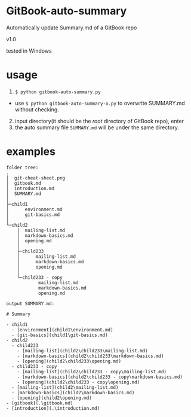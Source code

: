 # GitBook-auto-summary

Automatically update Summary.md of a GitBook repo

v1.0 

tested in Windows

# usage

1. `$ python gitbook-auto-summary.py`
  - use `$ python gitbook-auto-summary-o.py` to overwrite SUMMARY.md without checking.
2. input directory(it should be the *root* directory of GitBook repo), enter
3. the auto summary file `SUMMARY.md` will be under the same directory.

# examples

```
folder tree:
.
│  git-cheat-sheet.png
│  gitbook.md
│  introduction.md
│  SUMMARY.md
│  
├─child1
│      environment.md
│      git-basics.md
│      
└─child2
    │  mailing-list.md
    │  markdown-basics.md
    │  opening.md
    │  
    ├─child233
    │      mailing-list.md
    │      markdown-basics.md
    │      opening.md
    │      
    └─child233 - copy
            mailing-list.md
            markdown-basics.md
            opening.md

output SUMMARY.md:

# Summary

- child1
  - [environment](child1\environment.md)
  - [git-basics](child1\git-basics.md)
- child2
  - child233
    - [mailing-list](child2\child233\mailing-list.md)
    - [markdown-basics](child2\child233\markdown-basics.md)
    - [opening](child2\child233\opening.md)
  - child233 - copy
    - [mailing-list](child2\child233 - copy\mailing-list.md)
    - [markdown-basics](child2\child233 - copy\markdown-basics.md)
    - [opening](child2\child233 - copy\opening.md)
  - [mailing-list](child2\mailing-list.md)
  - [markdown-basics](child2\markdown-basics.md)
  - [opening](child2\opening.md)
- [gitbook](.\gitbook.md)
- [introduction](.\introduction.md)

```
